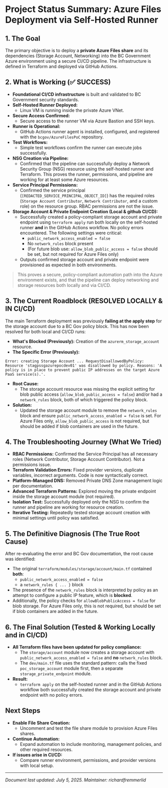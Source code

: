 # Project Status Summary: Azure Files Deployment via Self-Hosted Runner

## 1. The Goal
The primary objective is to deploy a **private Azure Files share** and its dependencies (Storage Account, Networking) into the BC Government Azure environment using a secure CI/CD pipeline. The infrastructure is defined in Terraform and deployed via GitHub Actions.

## 2. What is Working (✅ SUCCESS)
- **Foundational CI/CD infrastructure** is built and validated to BC Government security standards.
- **Self-Hosted Runner Deployed:**
  - Linux VM is running inside the private Azure VNet.
- **Secure Access Confirmed:**
  - Secure access to the runner VM via Azure Bastion and SSH keys.
- **Runner is Operational:**
  - GitHub Actions runner agent is installed, configured, and registered with the `bcgov/AzureFilesPoC` repository.
- **Test Workflows:**
  - Simple test workflows confirm the runner can execute jobs successfully.
- **NSG Creation via Pipeline:**
  - Confirmed that the pipeline can successfully deploy a Network Security Group (NSG) resource using the self-hosted runner and Terraform. This proves the runner, permissions, and pipeline are working for at least some Azure resources.
- **Service Principal Permissions:**
  - Confirmed the service principal (`[REDACTED_SERVICE_PRINCIPAL_OBJECT_ID]`) has the required roles (`Storage Account Contributor`, `Network Contributor`, and a custom role) on the resource group. RBAC permissions are not the issue.
- **Storage Account & Private Endpoint Creation (Local & github CI/CD):**
  - Successfully created a policy-compliant storage account and private endpoint using `terraform apply` run both locally on the self-hosted runner **and** in the GitHub Actions workflow. No policy errors encountered. The following settings were critical:
    - `public_network_access_enabled = false`
    - No `network_rules` block present
    - (For future blob use: `allow_blob_public_access = false` should be set, but not required for Azure Files only)
  - Outputs confirmed storage account and private endpoint were provisioned as expected in both environments.

> This proves a secure, policy-compliant automation path into the Azure environment exists, and that the pipeline can deploy networking and storage resources both locally and via CI/CD.

## 3. The Current Roadblock (RESOLVED LOCALLY & IN CI/CD)
The main Terraform deployment was previously **failing at the apply step** for the storage account due to a BC Gov policy block. This has now been resolved for both local and CI/CD runs:

- **What's Blocked (Previously):** Creation of the `azurerm_storage_account` resource.
- **The Specific Error (Previously):**

```text
Error: creating Storage Account ... RequestDisallowedByPolicy: Resource 'stagpssgazurepocdev01' was disallowed by policy. Reasons: 'A policy is in place to prevent public IP addresses on the target Azure PaaS service(s).'.
```

- **Root Cause:**
  - The storage account resource was missing the explicit setting for blob public access (`allow_blob_public_access = false`) and/or had a `network_rules` block, both of which triggered the policy block.
- **Solution:**
  - Updated the storage account module to remove the `network_rules` block and ensure `public_network_access_enabled = false` is set. For Azure Files only, `allow_blob_public_access` is not required, but should be added if blob containers are used in the future.

## 4. The Troubleshooting Journey (What We Tried)
- **RBAC Permissions:** Confirmed the Service Principal has all necessary roles (Network Contributor, Storage Account Contributor). Not a permissions issue.
- **Terraform Validation Errors:** Fixed provider versions, duplicate variables, incorrect arguments. Code is now syntactically correct.
- **Platform-Managed DNS:** Removed Private DNS Zone management logic per documentation.
- **Advanced Terraform Patterns:** Explored moving the private endpoint inside the storage account module (not required).
- **Isolation Test:** Successfully deployed only the NSG to confirm the runner and pipeline are working for resource creation.
- **Iterative Testing:** Repeatedly tested storage account creation with minimal settings until policy was satisfied.

## 5. The Definitive Diagnosis (The True Root Cause)
After re-evaluating the error and BC Gov documentation, the root cause was identified:

- The original `terraform/modules/storage/account/main.tf` contained **both**:
  - `public_network_access_enabled = false`
  - a `network_rules { ... }` block
- The presence of the `network_rules` block is interpreted by policy as an attempt to configure a public IP feature, which is **blocked**.
- Additionally, the policy checks for `allowBlobPublicAccess = false` for blob storage. For Azure Files only, this is not required, but should be set if blob containers are added in the future.

## 6. The Final Solution (Tested & Working Locally and in CI/CD)
- **All Terraform files have been updated for policy compliance:**
  - The `storage/account` module now creates a storage account with `public_network_access_enabled = false` and **no** `network_rules` block.
  - The `dev/main.tf` file uses the standard pattern: calls the fixed `poc_storage_account` module first, then a separate `storage_private_endpoint` module.
- **Result:**
  - `terraform apply` on the self-hosted runner and in the GitHub Actions workflow both successfully created the storage account and private endpoint with no policy errors.

## Next Steps
- **Enable File Share Creation:**
  - Uncomment and test the file share module to provision Azure Files shares.
- **Continue Automation:**
  - Expand automation to include monitoring, management policies, and other required resources.
- **If issues arise in CI/CD:**
  - Compare runner environment, permissions, and provider versions with local setup.

---

*Document last updated: July 5, 2025. Maintainer: richardfremmerlid*